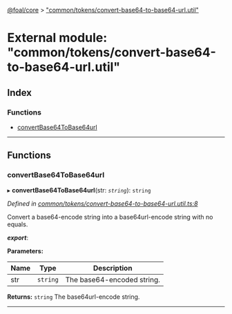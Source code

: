 [@foal/core](../README.md) > ["common/tokens/convert-base64-to-base64-url.util"](../modules/_common_tokens_convert_base64_to_base64_url_util_.md)

# External module: "common/tokens/convert-base64-to-base64-url.util"

## Index

### Functions

* [convertBase64ToBase64url](_common_tokens_convert_base64_to_base64_url_util_.md#convertbase64tobase64url)

---

## Functions

<a id="convertbase64tobase64url"></a>

###  convertBase64ToBase64url

▸ **convertBase64ToBase64url**(str: *`string`*): `string`

*Defined in [common/tokens/convert-base64-to-base64-url.util.ts:8](https://github.com/FoalTS/foal/blob/70cc46bd/packages/core/src/common/tokens/convert-base64-to-base64-url.util.ts#L8)*

Convert a base64-encode string into a base64url-encode string with no equals.

*__export__*: 

**Parameters:**

| Name | Type | Description |
| ------ | ------ | ------ |
| str | `string` |  The base64-encoded string. |

**Returns:** `string`
The base64url-encode string.

___

